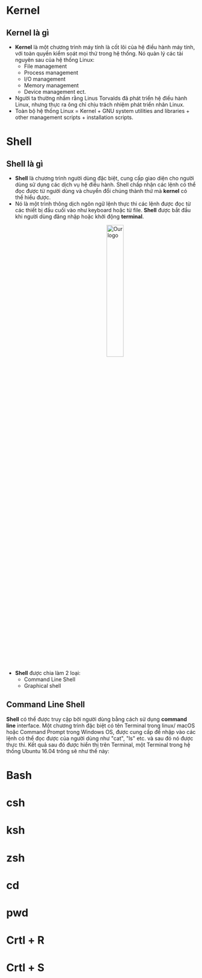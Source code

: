# Kernel
## Kernel là gì
* **Kernel** là một chương trình máy tính là cốt lõi của hệ điều hành máy tính, với toàn quyền kiểm soát mọi thứ trong hệ thống. Nó quản lý các tài nguyên sau của hệ thống Linux:
    * File management
    * Process management
    * I/O management
    * Memory management
    * Device management ect.
* Người ta thường nhầm rằng Linus Torvalds đã phát triển hệ điều hành Linux, nhưng thực ra ông chỉ chịu trách nhiệm phát triển nhân Linux.
* Toàn bộ hệ thống Linux = Kernel + GNU system utilities and libraries + other management scripts + installation scripts.

# Shell
## Shell là gì
* **Shell** là chương trình người dùng đặc biệt, cung cấp giao diện cho người dùng sử dụng các dịch vụ hệ điều hành. Shell chấp nhận các lệnh có thể đọc được từ người dùng và chuyển đổi chúng thành thứ mà **kernel** có thể hiểu được.
* Nó là một trình thông dịch ngôn ngữ lệnh thực thi các lệnh được đọc từ các thiết bị đầu cuối vào như keyboard hoặc từ file. **Shell** được bắt đầu khi người dùng đăng nhập hoặc khởi động **terminal**.

<img 
    style="display: block; 
           margin-left: auto;
           margin-right: auto;
           width: 30%;
           padding-left:36%"
    src="https://images.viblo.asia/f1543025-339d-43f9-948a-ebb559f16cb2.png" 
    alt="Our logo">
</img>
* **Shell** được chia làm 2 loại:
   * Command Line Shell
   * Graphical shell
 ## Command Line Shell
 **Shell** có thể được truy cập bởi người dùng bằng cách sử dụng **command line** interface. Một chương trình đặc biệt có tên Terminal trong linux/ macOS hoặc Command Prompt trong Windows OS, được cung cấp để nhập vào các lệnh có thể đọc được của người dùng như "cat", "ls" etc. và sau đó nó được thực thi. Kết quả sau đó được hiển thị trên Terminal, một Terminal trong hệ thống Ubuntu 16.04 trông sẽ như thế này:

# Bash
# csh
# ksh
# zsh
# cd
# pwd
# Crtl + R
# Crtl + S


